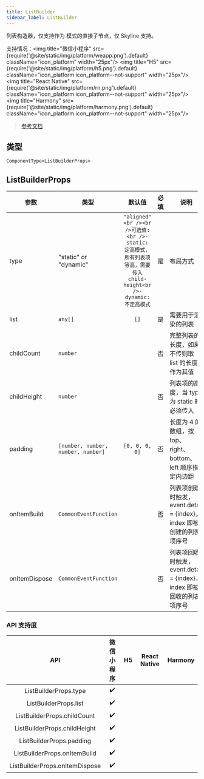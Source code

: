 ```yaml
---
title: ListBuilder
sidebar_label: ListBuilder
---
```


列表构造器，仅支持作为 <scroll-view type="custom"> 模式的直接子节点，仅 Skyline 支持。

支持情况：<img title="微信小程序" src={require('@site/static/img/platform/weapp.png').default} className="icon_platform" width="25px"/> <img title="H5" src={require('@site/static/img/platform/h5.png').default} className="icon_platform icon_platform--not-support" width="25px"/> <img title="React Native" src={require('@site/static/img/platform/rn.png').default} className="icon_platform icon_platform--not-support" width="25px"/> <img title="Harmony" src={require('@site/static/img/platform/harmony.png').default} className="icon_platform icon_platform--not-support" width="25px"/>

> [参考文档](https://developers.weixin.qq.com/miniprogram/dev/component/list-builder.html)

## 类型

```tsx
ComponentType<ListBuilderProps>
```

## ListBuilderProps

| 参数 | 类型 | 默认值 | 必填 | 说明 |
| --- | --- | :---: | :---: | --- |
| type | "static" or "dynamic" | `"aligned"<br /><br />可选值:<br />- static: 定高模式，所有列表项等高，需要传入 child-height<br />- dynamic: 不定高模式` | 是 | 布局方式 |
| list | `any[]` | `[]` | 是 | 需要用于渲染的列表 |
| childCount | `number` |  | 否 | 完整列表的长度，如果不传则取 list 的长度作为其值 |
| childHeight | `number` |  | 否 | 列表项的高度，当 type 为 static 时必须传入 |
| padding | `[number, number, number, number]` | `[0, 0, 0, 0]` | 否 | 长度为 4 的数组，按 top、right、bottom、left 顺序指定内边距 |
| onItemBuild | `CommonEventFunction` |  | 否 | 列表项创建时触发，event.detail = {index}，index 即被创建的列表项序号 |
| onItemDispose | `CommonEventFunction` |  | 否 | 列表项回收时触发，event.detail = {index}，index 即被回收的列表项序号 |

### API 支持度

| API | 微信小程序 | H5 | React Native | Harmony |
| :---: | :---: | :---: | :---: | :---: |
| ListBuilderProps.type | ✔️ |  |  |  |
| ListBuilderProps.list | ✔️ |  |  |  |
| ListBuilderProps.childCount | ✔️ |  |  |  |
| ListBuilderProps.childHeight | ✔️ |  |  |  |
| ListBuilderProps.padding | ✔️ |  |  |  |
| ListBuilderProps.onItemBuild | ✔️ |  |  |  |
| ListBuilderProps.onItemDispose | ✔️ |  |  |  |
